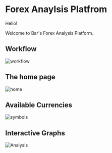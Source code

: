 # Forex Anaylsis Platfrom

Hello!

Welcome to Bar's Forex Analysis Platform. 

## Workflow
![workflow](https://user-images.githubusercontent.com/65648983/209153010-170cfa40-1cc0-4908-9bd6-1f87e6e01eb1.png)


## The home page
![home](https://user-images.githubusercontent.com/65648983/209152417-dd3d6ad9-1cd4-4425-b26c-6f560913950b.png)


## Available Currencies
![symbols](https://user-images.githubusercontent.com/65648983/209988258-fbde2d07-9627-46b0-96ee-39c5dad45b91.png)


## Interactive Graphs
![Analysis](https://user-images.githubusercontent.com/65648983/209988511-d285aa2b-3fc1-42a0-9c10-ff7ae38da4f1.png)
